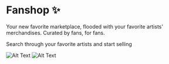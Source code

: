 # Fanshop ✨
Your new favorite marketplace, flooded with your favorite artists' merchandises.
Curated by fans, for fans.

Search through your favorite artists and start selling

![Alt Text](https://drive.google.com/uc?export=view&id=1GKQWMXNuymetZZEA4IWRJnKUbmzhvTDb)
![Alt Text](https://drive.google.com/uc?export=view&id=1pTAF62hCqapuztqS02-7koN7CxQ3rAgW)
